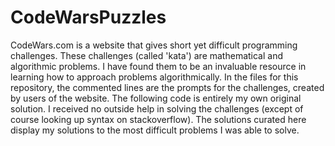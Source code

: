 # CodeWarsPuzzles
CodeWars.com is a website that gives short yet difficult programming challenges. These challenges (called 'kata') are mathematical and algorithmic problems. I have found them to be an invaluable resource in learning how to approach problems algorithmically. In the files for this repository, the commented lines are the prompts for the challenges, created by users of the website. The following code is entirely my own original solution. I received no outside help in solving the challenges (except of course looking up syntax on stackoverflow). The solutions curated here display my solutions to the most difficult problems I was able to solve.
